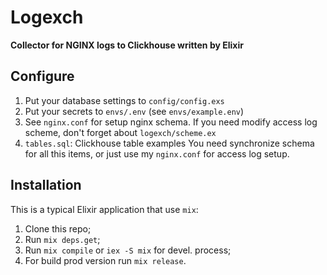 # Logexch

**Collector for NGINX logs to Clickhouse written by Elixir**

## Configure

1. Put your database settings to `config/config.exs`
2. Put your secrets to `envs/.env` (see `envs/example.env`)
3. See `nginx.conf` for setup nginx schema. If you need modify access log scheme, don't forget about `logexch/scheme.ex` 
4. `tables.sql`: Clickhouse table examples
You need synchronize schema for all this items, or just use my `nginx.conf` for access log setup.


## Installation
This is a typical Elixir application that use `mix`: 

1. Clone this repo;
2. Run `mix deps.get`;
3. Run `mix compile` or `iex -S mix` for devel. process;
4. For build prod version run `mix release`.

